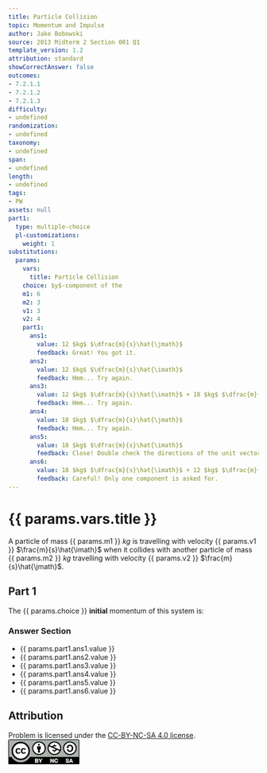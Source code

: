 ```yaml
---
title: Particle Collision
topic: Momentum and Impulse
author: Jake Bobowski
source: 2013 Midterm 2 Section 001 Q1
template_version: 1.2
attribution: standard
showCorrectAnswer: false
outcomes:
- 7.2.1.1
- 7.2.1.2
- 7.2.1.3
difficulty:
- undefined
randomization:
- undefined
taxonomy:
- undefined
span:
- undefined
length:
- undefined
tags:
- PW
assets: null
part1:
  type: multiple-choice
  pl-customizations:
    weight: 1
substitutions:
  params:
    vars:
      title: Particle Collision
    choice: $y$-component of the
    m1: 6
    m2: 3
    v1: 3
    v2: 4
    part1:
      ans1:
        value: 12 $kg$ $\dfrac{m}{s}\hat{\jmath}$
        feedback: Great! You got it.
      ans2:
        value: 12 $kg$ $\dfrac{m}{s}\hat{\imath}$
        feedback: Hmm... Try again.
      ans3:
        value: 12 $kg$ $\dfrac{m}{s}\hat{\imath}$ + 18 $kg$ $\dfrac{m}{s}\hat{\jmath}$
        feedback: Hmm... Try again.
      ans4:
        value: 18 $kg$ $\dfrac{m}{s}\hat{\jmath}$
        feedback: Hmm... Try again.
      ans5:
        value: 18 $kg$ $\dfrac{m}{s}\hat{\imath}$
        feedback: Close! Double check the directions of the unit vectors.
      ans6:
        value: 18 $kg$ $\dfrac{m}{s}\hat{\imath}$ + 12 $kg$ $\dfrac{m}{s}\hat{\jmath}$
        feedback: Careful! Only one component is asked for.
---
```

# {{ params.vars.title }}
A particle of mass {{ params.m1 }} $kg$ is travelling with velocity {{ params.v1 }} $\frac{m}{s}\hat{\imath}$ when it collides with another particle of mass {{ params.m2 }} $kg$ travelling with velocity {{ params.v2 }} $\frac{m}{s}\hat{\jmath}$.

## Part 1

The {{ params.choice }} **initial** momentum of this system is:

### Answer Section

- {{ params.part1.ans1.value }}
- {{ params.part1.ans2.value }}
- {{ params.part1.ans3.value }}
- {{ params.part1.ans4.value }}
- {{ params.part1.ans5.value }}
- {{ params.part1.ans6.value }}

## Attribution

Problem is licensed under the [CC-BY-NC-SA 4.0 license](https://creativecommons.org/licenses/by-nc-sa/4.0/).<br> ![The Creative Commons 4.0 license requiring attribution-BY, non-commercial-NC, and share-alike-SA license.](https://raw.githubusercontent.com/firasm/bits/master/by-nc-sa.png)